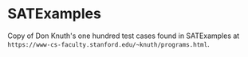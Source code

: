 # SATExamples

Copy of Don Knuth's one hundred test cases found in SATExamples at `https://www-cs-faculty.stanford.edu/~knuth/programs.html`.
